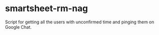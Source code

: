 # smartsheet-rm-nag
Script for getting all the users with unconfirmed time and pinging them on Google Chat.
